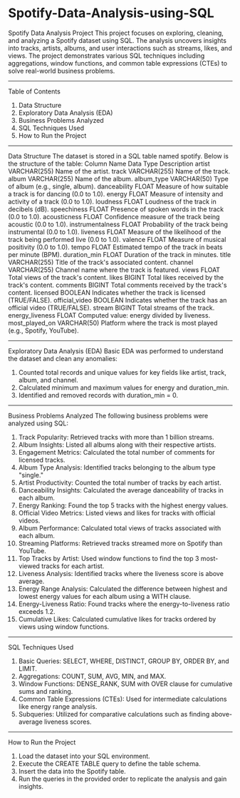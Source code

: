 # Spotify-Data-Analysis-using-SQL
Spotify Data Analysis Project
This project focuses on exploring, cleaning, and analyzing a Spotify dataset using SQL. 
The analysis uncovers insights into tracks, artists, albums, and user interactions such
as streams, likes, and views. The project demonstrates various SQL techniques including
aggregations, window functions, and common table expressions (CTEs) to solve real-world
business problems.
________________________________________
Table of Contents
1.	Data Structure
2.	Exploratory Data Analysis (EDA)
3.	Business Problems Analyzed
4.	SQL Techniques Used
5.	How to Run the Project
________________________________________
Data Structure
The dataset is stored in a SQL table named spotify. Below is the structure of the table:
Column Name	Data Type	Description
artist	VARCHAR(255)	Name of the artist.
track	VARCHAR(255)	Name of the track.
album	VARCHAR(255)	Name of the album.
album_type	VARCHAR(50)	Type of album (e.g., single, album).
danceability	FLOAT	Measure of how suitable a track is for dancing (0.0 to 1.0).
energy	FLOAT	Measure of intensity and activity of a track (0.0 to 1.0).
loudness	FLOAT	Loudness of the track in decibels (dB).
speechiness	FLOAT	Presence of spoken words in the track (0.0 to 1.0).
acousticness	FLOAT	Confidence measure of the track being acoustic (0.0 to 1.0).
instrumentalness	FLOAT	Probability of the track being instrumental (0.0 to 1.0).
liveness	FLOAT	Measure of the likelihood of the track being performed live (0.0 to 1.0).
valence	FLOAT	Measure of musical positivity (0.0 to 1.0).
tempo	FLOAT	Estimated tempo of the track in beats per minute (BPM).
duration_min	FLOAT	Duration of the track in minutes.
title	VARCHAR(255)	Title of the track's associated content.
channel	VARCHAR(255)	Channel name where the track is featured.
views	FLOAT	Total views of the track's content.
likes	BIGINT	Total likes received by the track's content.
comments	BIGINT	Total comments received by the track's content.
licensed	BOOLEAN	Indicates whether the track is licensed (TRUE/FALSE).
official_video	BOOLEAN	Indicates whether the track has an official video (TRUE/FALSE).
stream	BIGINT	Total streams of the track.
energy_liveness	FLOAT	Computed value: energy divided by liveness.
most_played_on	VARCHAR(50)	Platform where the track is most played (e.g., Spotify, YouTube).
________________________________________
Exploratory Data Analysis (EDA)
Basic EDA was performed to understand the dataset and clean any anomalies:
1.	Counted total records and unique values for key fields like artist, track, album, and channel.
2.	Calculated minimum and maximum values for energy and duration_min.
3.	Identified and removed records with duration_min = 0.
________________________________________
Business Problems Analyzed
The following business problems were analyzed using SQL:
1.	Track Popularity: Retrieved tracks with more than 1 billion streams.
2.	Album Insights: Listed all albums along with their respective artists.
3.	Engagement Metrics: Calculated the total number of comments for licensed tracks.
4.	Album Type Analysis: Identified tracks belonging to the album type "single."
5.	Artist Productivity: Counted the total number of tracks by each artist.
6.	Danceability Insights: Calculated the average danceability of tracks in each album.
7.	Energy Ranking: Found the top 5 tracks with the highest energy values.
8.	Official Video Metrics: Listed views and likes for tracks with official videos.
9.	Album Performance: Calculated total views of tracks associated with each album.
10.	Streaming Platforms: Retrieved tracks streamed more on Spotify than YouTube.
11.	Top Tracks by Artist: Used window functions to find the top 3 most-viewed tracks for each artist.
12.	Liveness Analysis: Identified tracks where the liveness score is above average.
13.	Energy Range Analysis: Calculated the difference between highest and lowest energy values for each album using a WITH clause.
14.	Energy-Liveness Ratio: Found tracks where the energy-to-liveness ratio exceeds 1.2.
15.	Cumulative Likes: Calculated cumulative likes for tracks ordered by views using window functions.



__________________________________________________________________________________________
SQL Techniques Used
1.	Basic Queries: SELECT, WHERE, DISTINCT, GROUP BY, ORDER BY, and LIMIT.
2.	Aggregations: COUNT, SUM, AVG, MIN, and MAX.
3.	Window Functions: DENSE_RANK, SUM with OVER clause for cumulative sums and ranking.
4.	Common Table Expressions (CTEs): Used for intermediate calculations like energy range analysis.
5.	Subqueries: Utilized for comparative calculations such as finding above-average liveness scores.
_______________________________________________________________________________________________________
How to Run the Project
1.	Load the dataset into your SQL environment.
2.	Execute the CREATE TABLE query to define the table schema.
3.	Insert the data into the Spotify table.
4.	Run the queries in the provided order to replicate the analysis and gain insights.


